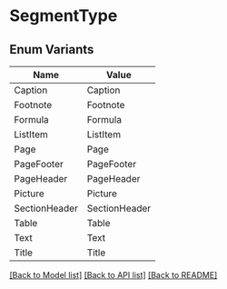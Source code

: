 # SegmentType

## Enum Variants

| Name | Value |
|---- | -----|
| Caption | Caption |
| Footnote | Footnote |
| Formula | Formula |
| ListItem | ListItem |
| Page | Page |
| PageFooter | PageFooter |
| PageHeader | PageHeader |
| Picture | Picture |
| SectionHeader | SectionHeader |
| Table | Table |
| Text | Text |
| Title | Title |


[[Back to Model list]](../README.md#documentation-for-models) [[Back to API list]](../README.md#documentation-for-api-endpoints) [[Back to README]](../README.md)


